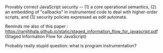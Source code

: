 Provably correct JavaScript security -- (1) a core operational semantics, (2) an embedding of "callbacks" in instrumented code to deal with higher-order scripts, and 
(3) security policies expressed as edit automata.

Reminds me also of this paper : https://ranjitjhala.github.io/static/staged_information_flow_for_javascript.pdf (Staged Information Flow for JavaScript)

Probably really stupid question: what is program instrumentation?
